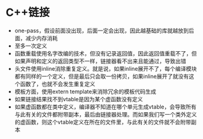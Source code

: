 # C++链接
- one-pass，假设前面没出现，后面一定会出现，因此越基础的库就越放到后面，减少内存消耗
- 至多一次定义
- 函数重载使用名字改编的技术，但没有记录返回值，因此返回值重载不了，但如果声明和定义的返回类型不一样，链接器看不出来且能通过，导致出错
- 头文件使用inline消除重复定义。就是说，如果inline展开不了，每个编译模块都有同样的一个定义，但是最后只会取一份拷贝，如果inline展开了就没有这个函数了，也就不会发生重复定义
- 模板方面，使用extern template来消除冗余的模板代码生成
- 如果链接结果找不到vtable是因为某个虚函数没有定义
- 如果虚函数都在类中定义，编译器不知道在哪个单元生成vtable，会导致所有与此有关的文件都附带副本，最后由链接器处理。而如果我们写一个类外定义的虚函数，则这个vtable定义在所在的文件里，与此有关的文件就不会附带副本



